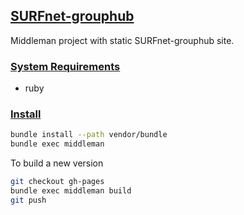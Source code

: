 ## [SURFnet-grouphub](#surfnet-grouphub)

Middleman project with static SURFnet-grouphub site.

### [System Requirements](#system-requirements)

- ruby

### [Install](#install)

```bash
bundle install --path vendor/bundle
bundle exec middleman
```

To build a new version

```bash
git checkout gh-pages
bundle exec middleman build
git push
```


